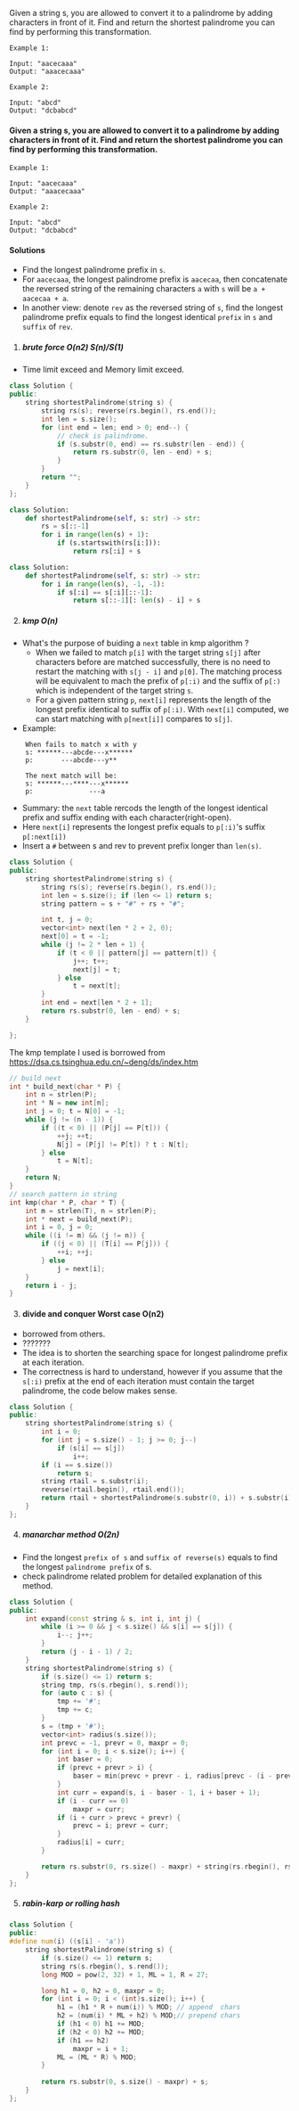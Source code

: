 Given a string s, you are allowed to convert it to a palindrome by adding characters in front of it. Find and return the shortest palindrome you can find by performing this transformation.

```
Example 1:

Input: "aacecaaa"
Output: "aaacecaaa"

Example 2:

Input: "abcd"
Output: "dcbabcd"
```
#### Given a string s, you are allowed to convert it to a palindrome by adding characters in front of it. Find and return the shortest palindrome you can find by performing this transformation.

```
Example 1:

Input: "aacecaaa"
Output: "aaacecaaa"

Example 2:

Input: "abcd"
Output: "dcbabcd"
```

#### Solutions

- Find the longest palindrome prefix in `s`.
- For `aacecaaa`, the longest palindrome prefix is `aacecaa`, then concatenate the reversed string of the remaining characters `a` with `s` will be `a + aacecaa + a`.
- In another view: denote `rev` as the reversed string of `s`, find the longest palindrome prefix equals to find the longest identical `prefix` in `s` and `suffix` of `rev`.

1. ##### brute force  O(n2) S(n)/S(1)

- Time limit exceed and Memory limit exceed.

```cpp
class Solution {
public:
    string shortestPalindrome(string s) {
        string rs(s); reverse(rs.begin(), rs.end());
        int len = s.size();
        for (int end = len; end > 0; end--) {
            // check is palindrome.
            if (s.substr(0, end) == rs.substr(len - end)) {
                return rs.substr(0, len - end) + s;
            }
        }
        return "";
    }
};
```

```python
class Solution:
    def shortestPalindrome(self, s: str) -> str:
        rs = s[::-1]
        for i in range(len(s) + 1):
            if (s.startswith(rs[i:])):
                return rs[:i] + s
```

```python
class Solution:
    def shortestPalindrome(self, s: str) -> str:
        for i in range(len(s), -1, -1):
            if s[:i] == s[:i][::-1]:
                return s[::-1][: len(s) - i] + s
```


2. ##### kmp O(n)

- What's the purpose of buiding a `next` table in kmp algorithm ?
    - When we failed to match `p[i]` with the target string `s[j]` after characters before are matched successfully, there is no need to restart the matching with `s[j - i]` and `p[0]`. The matching process will be equivalent to mach the prefix of `p[:i)` and the suffix of `p[:)` which is independent of the target string `s`.
    - For a given pattern string `p`, `next[i]` represents the length of the longest prefix identical to suffix of `p[:i)`. With `next[i]` computed, we can start matching with `p[next[i]]` compares to `s[j]`.
- Example:

```
    When fails to match x with y
    s: ******---abcde---x******
    p:       ---abcde---y**

    The next match will be:
    s: ******---****---x******
    p:              ---a
```

- Summary: the `next` table rercods the length of the longest identical prefix and suffix ending with each character(right-open).
- Here `next[i]` represents the longest prefix equals to `p[:i)`'s suffix `p[:next[i])`
- Insert a `#` between s and rev to prevent prefix longer than `len(s)`.

```cpp
class Solution {
public:
    string shortestPalindrome(string s) {
        string rs(s); reverse(rs.begin(), rs.end());
        int len = s.size(); if (len <= 1) return s;
        string pattern = s + "#" + rs + "#";

        int t, j = 0;
        vector<int> next(len * 2 + 2, 0);
        next[0] = t = -1;
        while (j != 2 * len + 1) {
            if (t < 0 || pattern[j] == pattern[t]) {
                j++; t++;
                next[j] = t;
            } else
                t = next[t];
        }
        int end = next[len * 2 + 1];
        return rs.substr(0, len - end) + s;
    }

};
```

The kmp template I used is borrowed from https://dsa.cs.tsinghua.edu.cn/~deng/ds/index.htm

```cpp
// build next
int * build_next(char * P) {
    int n = strlen(P);
    int * N = new int[n];
    int j = 0; t = N[0] = -1;
    while (j != (n - 1)) {
        if ((t < 0) || (P[j] == P[t])) {
            ++j; ++t;
            N[j] = (P[j] != P[t]) ? t : N[t];
        } else
            t = N[t];
    }
    return N;
}
// search pattern in string
int kmp(char * P, char * T) {
    int m = strlen(T), n = strlen(P);
    int * next = build_next(P);
    int i = 0, j = 0;
    while ((i != m) && (j != n)) {
        if ((j < 0) || (T[i] == P[j])) {
            ++i; ++j;
        } else
            j = next[i];
    }
    return i - j;
}
```

3. #### divide and conquer Worst case O(n2)

- borrowed from others.
- ???????
- The idea is to shorten the searching space for longest palindrome prefix at each iteration.
- The correctness is hard to understand, however if you assume that the `s[:i)` prefix at the end of each iteration must contain the target palindrome, the code below makes sense.

```cpp
class Solution {
public:
    string shortestPalindrome(string s) {
        int i = 0;
        for (int j = s.size() - 1; j >= 0; j--)
            if (s[i] == s[j])
                i++;
        if (i == s.size())
            return s;
        string rtail = s.substr(i);
        reverse(rtail.begin(), rtail.end());
        return rtail + shortestPalindrome(s.substr(0, i)) + s.substr(i);
    }
};
```

4. ##### manarchar method O(2n)

- Find the longest `prefix of s` and `suffix of reverse(s)` equals to find the longest `palindrome prefix` of s.
- check palindrome related problem for detailed explanation of this method.

```cpp
class Solution {
public:
    int expand(const string & s, int i, int j) {
        while (i >= 0 && j < s.size() && s[i] == s[j]) {
            i--; j++;
        }
        return (j - i - 1) / 2;
    }    
    string shortestPalindrome(string s) {
        if (s.size() <= 1) return s;
        string tmp, rs(s.rbegin(), s.rend());
        for (auto c : s) {
            tmp += '#';
            tmp += c;
        }
        s = (tmp + '#');
        vector<int> radius(s.size());
        int prevc = -1, prevr = 0, maxpr = 0;
        for (int i = 0; i < s.size(); i++) {
            int baser = 0;
            if (prevc + prevr > i) {
                baser = min(prevc + prevr - i, radius[prevc - (i - prevc)]);
            }
            int curr = expand(s, i - baser - 1, i + baser + 1);
            if (i - curr == 0)
                maxpr = curr;
            if (i + curr > prevc + prevr) {
                prevc = i; prevr = curr;
            }
            radius[i] = curr;
        }

        return rs.substr(0, rs.size() - maxpr) + string(rs.rbegin(), rs.rend());
    }
};
```


5. ##### rabin-karp or rolling hash

```cpp
class Solution {
public:
#define num(i) ((s[i] - 'a'))
    string shortestPalindrome(string s) {
        if (s.size() <= 1) return s;
        string rs(s.rbegin(), s.rend());
        long MOD = pow(2, 32) + 1, ML = 1, R = 27;

        long h1 = 0, h2 = 0, maxpr = 0;
        for (int i = 0; i < (int)s.size(); i++) {
            h1 = (h1 * R + num(i)) % MOD; // append  chars
            h2 = (num(i) * ML + h2) % MOD;// prepend chars
            if (h1 < 0) h1 += MOD;
            if (h2 < 0) h2 += MOD;
            if (h1 == h2)
                maxpr = i + 1;
            ML = (ML * R) % MOD; 
        }
        
        return rs.substr(0, s.size() - maxpr) + s;
    }
};
```